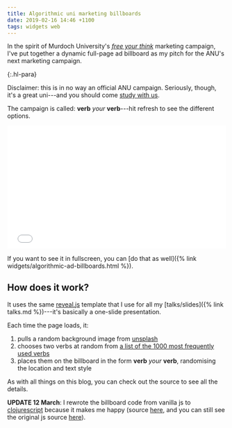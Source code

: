 ```yaml
---
title: Algorithmic uni marketing billboards
date: 2019-02-16 14:46 +1100
tags: widgets web
---
```


In the spirit of Murdoch University's [_free your
think_](http://www.campaignbrief.com/wa/2017/07/murdoch-university-launches-fr.html)
marketing campaign, I've put together a dynamic full-page ad billboard as my
pitch for the ANU's next marketing campaign.

{:.hl-para}

Disclaimer: this is in no way an official ANU campaign. Seriously, though, it's
a great uni---and you should come [study with us](http://www.anu.edu.au/study).

The campaign is called: **verb** _your_ **verb**---hit refresh to see the
different options.

<div style="position:relative;padding-top:56.25%;">
  <iframe src="{% link widgets/algorithmic-ad-billboards.html %}" frameborder="0" allowfullscreen
    style="position:absolute;top:0;left:0;width:100%;height:100%;"></iframe>
</div>

If you want to see it in fullscreen, you can [do that as
well]({% link widgets/algorithmic-ad-billboards.html %}).

## How does it work?

It uses the same [reveal.js](https://github.com/hakimel/reveal.js/) template
that I use for all my [talks/slides]({% link talks.md
%})---it's basically a one-slide presentation.

Each time the page loads, it:

1. pulls a random background image from [unsplash](https://unsplash.com)
2. chooses two verbs at random from [a list of the 1000 most frequently used
   verbs](https://www.talkenglish.com/vocabulary/top-1000-verbs.aspx)
3. places them on the billboard in the form **verb** _your_ **verb**,
   randomising the location and text style

As with all things on this blog, you can check out the source to see all the
details.

**UPDATE 12 March**: I rewrote the billboard code from vanilla js to
[clojurescript](https://clojurescript.org) because it makes me happy (source
[here](https://github.com/benswift/benswift.github.io/blob/source/_cljs/algorithmic_billboard/src/algorithmic_billboard/core.cljs),
and you can still see the original js source
[here](https://github.com/benswift/benswift.github.io/blob/9f4dbeceb99a43f1430593f89bdde68e1fc5c3e9/widgets/algorithmic-ad-billboards.html)).
